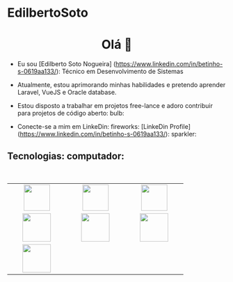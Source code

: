 # EdilbertoSoto

<h1 align = "center"> Olá 👋 </h1>


* Eu sou [Edilberto Soto Nogueira] (https://www.linkedin.com/in/betinho-s-0619aa133/): Técnico em Desenvolvimento de Sistemas

* Atualmente, estou aprimorando minhas habilidades e pretendo aprender Laravel, VueJS e Oracle database.

* Estou disposto a trabalhar em projetos free-lance e adoro contribuir para projetos de código aberto: bulb:

* Conecte-se a mim em LinkeDin: fireworks: [LinkeDin Profile] (https://www.linkedin.com/in/betinho-s-0619aa133/): sparkler:


## Tecnologias: computador:

<br>
<table>
<tbody>
 <tr>
<td align = "center" width = "20%">
<span><b><center></center></b> </span> 
<img height = 60px src = "https://cdn.pixabay.com/photo/2017/08/05/11/16/logo-2582748_1280.png"> 
</td>

<td align = "center" width = "20%">
<span><b><center></center></b> </span> 
<img height = 60px src = "https://cdn.pixabay.com/photo/2017/08/05/11/16/logo-2582747_640.png"> 
</td>

<td align = "center" width = "20%">
<span><b><center></center></b> </span> 
<img height = 60px src = "https://getbootstrap.com/docs/5.0/assets/brand/bootstrap-social-logo.png"> 
</td>
</tr>

<tr>
<td align = "center" width = "20%">
<span><b><center></center></b> </span> 
<img height = 65px src = "https://upload.wikimedia.org/wikipedia/commons/thumb/9/99/Unofficial_JavaScript_logo_2.svg/1024px-Unofficial_JavaScript_logo_2.svg.png"> 
</td>

<td align = "center" width = "20%">
<span><b><center></center></b> </span> 
<img height = 65px src = "https://git-scm.com/images/logos/downloads/Git-Logo-2Color.png"> 
</td>

<td align = "center" width = "20%">
<span><b><center></center></b> </span> 
<img height = 65px src = "https://i0.wp.com/www.complexsql.com/wp-content/uploads/2017/01/sql-logo.jpg?ssl=1"> 
</td>
</tr>

<tr>
<td align = "center" width = "20%">
<span><b><center></center></b> </span> 
<img height = 65px src = "https://cdn4.iconfinder.com/data/icons/logos-and-brands/512/256_Php_logo-512.png"> 
</td>
</tr>

</tbody>
</table>
